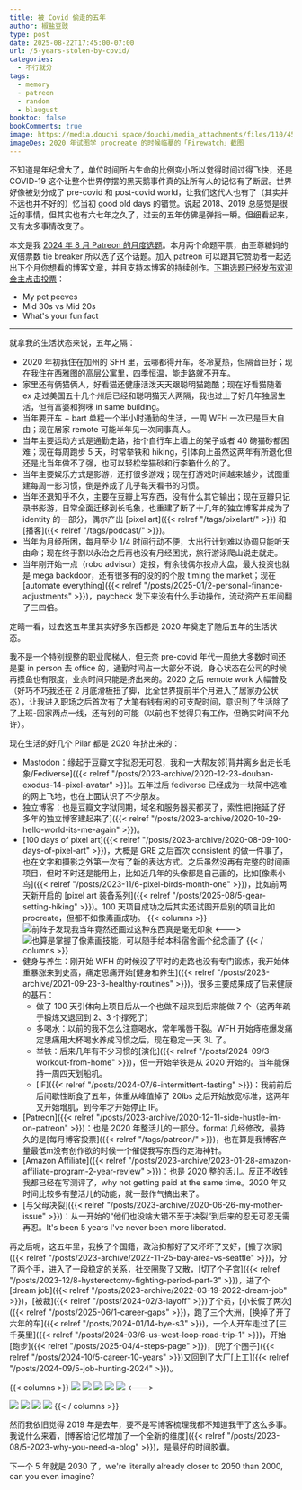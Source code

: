 ```yaml
---
title: 被 Covid 偷走的五年
author: 椒盐豆豉
type: post
date: 2025-08-22T17:45:00-07:00
url: /5-years-stolen-by-covid/
categories:
  - 不行就分
tags:
  - memory
  - patreon
  - random
  - blaugust
booktoc: false
bookComments: true
image: https://media.douchi.space/douchi/media_attachments/files/110/454/880/875/652/368/original/e8767fa089f84b14.png
imageDes: 2020 年试图学 procreate 的时候临摹的「Firewatch」截图
---
```


不知道是年纪增大了，单位时间所占生命的比例变小所以觉得时间过得飞快，还是 COVID-19 这个让整个世界停摆的黑天鹅事件真的让所有人的记忆有了断层。世界好像被划分成了 pre-covid 和 post-covid world，让我们这代人也有了（其实并不远也并不好的）忆当初 good old days 的错觉。说起 2018、2019 总感觉是很近的事情，但其实也有六七年之久了，过去的五年仿佛是弹指一瞬。但细看起来，又有太多事情改变了。

<!--more-->

本文是我 [2024 年 8 月 Patreon 的月度选题](https://www.patreon.com/posts/2025-nian-8-yue-134750483)。本月两个命题平票，由至尊糖妈的双倍票数 tie breaker 所以选了这个话题。加入 patreon 可以跟其它赞助者一起选出下个月你想看的博客文章，并且支持本博客的持续创作。[下期选题已经发布欢迎金主点击投票](https://www.patreon.com/posts/2025-nian-9-yue-137131733)：
- My pet peeves
- Mid 30s vs Mid 20s
- What's your fun fact

---

就拿我的生活状态来说，五年之隔：
- 2020 年初我住在加州的 SFH 里，去哪都得开车，冬冷夏热，但隔音巨好；现在我住在西雅图的高层公寓里，四季恒温，能走路就不开车。
- 家里还有俩猫俩人，好看猫还健康活泼天天跟聪明猫跑酷；现在好看猫随着 ex 走过美国五十几个州后已经和聪明猫天人两隔，我也过上了好几年独居生活，但有富婆和狗咪 in same building。 
- 当年要开车 + bart 单程一个半小时通勤的生活，一周 WFH 一次已是巨大自由；现在居家 remote 可能半年见一次同事真人。
- 当年主要运动方式是通勤走路，抬个自行车上墙上的架子或者 40 磅猫砂都困难；现在每周跑步 5 天，时常举铁和 hiking，引体向上虽然这两年有所退化但还是比当年做不了强，也可以轻松举猫砂和行李箱什么的了。
- 当年主要娱乐方式是影游，还打很多游戏；现在打游戏时间越来越少，试图重建每周一影习惯，倒是养成了几乎每天看书的习惯。
- 当年还退知乎不久，主要在豆瓣上写东西，没有什么其它输出；现在豆瓣只记录书影游，日常全面迁移到长毛象，也重建了断了十几年的独立博客并成为了 identity 的一部分，偶尔产出 [pixel art]({{< relref "/tags/pixelart/" >}}) 和[播客]({{< relref "/tags/podcast/" >}})。
- 当年为月经所困，每月至少 1/4 时间行动不便，大出行计划难以协调只能听天由命；现在终于割以永治之后再也没有月经困扰，旅行游泳爬山说走就走。
- 当年刚开始一点（robo advisor）定投，有余钱偶尔投点大盘，最大投资也就是 mega backdoor，还有很多有的没的的个股 timing the market；现在 [automate everything]({{< relref "/posts/2025-01/2-personal-finance-adjustments" >}})，paycheck 发下来没有什么手动操作，流动资产五年间翻了三四倍。

定睛一看，过去这五年里其实好多东西都是 2020 年奠定了随后五年的生活状态。


我不是一个特别规整的职业爬梯人，但无奈 pre-covid 年代一周绝大多数时间还是要 in person 去 office 的，通勤时间占一大部分不说，身心状态在公司的时候再摸鱼也有限度，业余时间只能是挤出来的。2020 之后 remote work 大幅普及（好巧不巧我还在 2 月底滑板扭了脚，比全世界提前半个月进入了居家办公状态），让我进入职场之后首次有了大笔有钱有闲的可支配时间，意识到了生活除了了上班-回家两点一线，还有别的可能（以前也不觉得只有工作，但确实时间不允许）。

现在生活的好几个 Pilar 都是 2020 年挤出来的：
- Mastodon：缘起于豆瓣文字狱忍无可忍，我和一大帮友邻[背井离乡出走长毛象/Fediverse]({{< relref "/posts/2023-archive/2020-12-23-douban-exodus-14-pixel-avatar" >}})。五年过后 fediverse 已经成为一块简中逃难的网上飞地，也在上面认识了不少朋友。
- 独立博客：也是豆瓣文字狱同期，域名和服务器买都买了，索性把[拖延了好多年的独立博客建起来了]({{< relref "/posts/2023-archive/2020-10-29-hello-world-its-me-again" >}})。
- [100 days of pixel art]({{< relref "/posts/2023-archive/2020-08-09-100-days-of-pixel-art" >}})，大概是 GRE 之后首次 consistent 的做一件事了，也在文字和摄影之外第一次有了新的表达方式。之后虽然没再有完整的时间画项目，但时不时还是能用上，比如近几年的头像都是自己画的，比如[像素小鸟]({{< relref "/posts/2023-11/6-pixel-birds-month-one" >}})，比如前两天新开启的 [pixel art 装备系列]({{< relref "/posts/2025-08/5-gear-setting-hiking" >}})。100 天项目成功之后其实还试图开启别的项目比如 procreate，但都不如像素画成功。 
{{< columns >}}
![前阵子发现我当年竟然还画过这种东西真是毫无印象](https://media.douchi.space/douchi/media_attachments/files/114/900/875/904/073/000/original/711c1d33e84d6933.png)
<--->
![也算是掌握了像素画技能，可以随手给本科宿舍画个纪念画了](https://media.douchi.space/douchi/blog-scw/upload/2020-year-summary/426.png)
{{< / columns >}}
- 健身与养生：刚开始 WFH 的时候没了平时的走路也没有专门锻炼，我开始体重暴涨来到史高，痛定思痛开始[健身和养生]({{< relref "/posts/2023-archive/2021-09-23-3-healthy-routines" >}})。很多主要成果成了后来健康的基石：
   - 做了 100 天引体向上项目后从一个也做不起来到后来能做 7 个（这两年疏于锻炼又退回到 2、3 个撑死了）
   - 多喝水：以前的我不怎么注意喝水，常年嘴唇干裂。WFH 开始痔疮爆发痛定思痛用大杯喝水养成习惯之后，现在稳定一天 3L 了。
   - 举铁：后来几年有不少习惯的[演化]({{< relref "/posts/2024-09/3-workout-from-home" >}})，但一开始举铁是从 2020 开始的。当年能保持一周四天划船机。
   - [IF]({{< relref "/posts/2024-07/6-intermittent-fasting" >}})：我前前后后间歇性断食了五年，体重从峰值掉了 20lbs 之后开始放宽标准，这两年又开始增肌，到今年才开始停止 IF。
- [Patreon]({{< relref "/posts/2023-archive/2020-12-11-side-hustle-im-on-patreon" >}})：也是 2020 年整活儿的一部分。format 几经修改，最持久的是[每月博客投票]({{< relref "/tags/patreon/" >}})，也在算是我博客产量最低m没有创作欲的时候一个催促我写东西的定海神针。
- [Amazon Affiliate]({{< relref "/posts/2023-archive/2023-01-28-amazon-affiliate-program-2-year-review" >}})：也是 2020 整的活儿。反正不收钱我都已经在写测评了，why not getting paid at the same time。2020 年又时间比较多有整活儿的动能，就一鼓作气搞出来了。
- [与父母决裂]({{< relref "/posts/2023-archive/2020-06-26-my-mother-issue" >}})：从一开始的“他们也没啥大错不至于决裂”到后来的忍无可忍无需再忍。It's been 5 years I've never been more liberated.

再之后呢，这五年里，我换了个国籍，政治抑郁好了又坏坏了又好，[搬了次家]({{< relref "/posts/2023-archive/2022-11-25-bay-area-vs-seattle" >}})，分了两个手，进入了一段稳定的关系，社交圈聚了又散，[切了个子宫]({{< relref "/posts/2023-12/8-hysterectomy-fighting-period-part-3" >}})，进了个 [dream job]({{< relref "/posts/2023-archive/2022-03-19-2022-dream-job" >}})，[被裁]({{< relref "/posts/2024-02/3-layoff" >}})了个员，[小长假了两次]({{< relref "/posts/2025-06/1-career-gaps" >}})，跑了三个大洲，[换掉了开了六年的车]({{< relref "/posts/2024-01/14-bye-s3" >}})，一个人开车走过了[三千英里]({{< relref "/posts/2024-03/6-us-west-loop-road-trip-1" >}})，开始[跑步]({{< relref "/posts/2025-04/4-steps-page" >}})，[兜了个圈子]({{< relref "/posts/2024-10/5-career-10-years" >}})又回到了大厂[上工]({{< relref "/posts/2024-09/5-job-hunting-2024" >}})。

{{< columns >}}
![](https://media.douchi.space/douchi/blog-scw/upload/2020-year-summary/DSC06263.jpg)
![](https://media.douchi.space/douchi/media_attachments/files/115/008/374/371/667/200/original/60f47b98103f2038.png)
![](https://media.douchi.space/douchi/media_attachments/files/111/191/921/003/339/415/original/d87df2ad2bbe7980.jpeg)
![](https://media.douchi.space/douchi/media_attachments/files/110/648/105/053/431/067/original/66393d5e17d07c78.png)
![](https://media.douchi.space/douchi/media_attachments/files/112/535/255/831/197/415/original/f2b454a288e77486.jpg)
<--->

![](https://media.douchi.space/douchi/media_attachments/files/112/108/253/338/067/301/original/a735a5d867bad8d6.jpg)
![](https://media.douchi.space/douchi/media_attachments/files/110/439/895/839/781/747/original/43e028720aebd710.jpeg)
![](https://media.douchi.space/douchi/media_attachments/files/110/643/164/833/056/460/original/2e57e6e6eeaf14f6.jpeg)
![](https://media.douchi.space/douchi/media_attachments/files/112/017/500/195/052/080/original/7feaeafa97515c74.jpg)
{{< / columns >}}

然而我依旧觉得 2019 年是去年，要不是写博客梳理我都不知道我干了这么多事。我说什么来着，[博客给记忆增加了一个全新的维度]({{< relref "/posts/2023-08/5-2023-why-you-need-a-blog" >}})，是最好的时间胶囊。

下一个 5 年就是 2030 了，we're literally already closer to 2050 than 2000, can you even imagine?